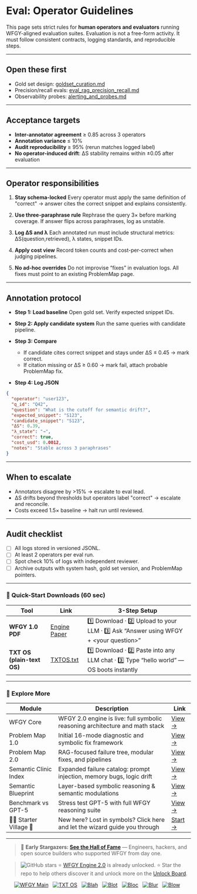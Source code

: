 # Eval: Operator Guidelines

This page sets strict rules for **human operators and evaluators** running WFGY-aligned evaluation suites. Evaluation is not a free-form activity. It must follow consistent contracts, logging standards, and reproducible steps.

---

## Open these first

* Gold set design: [goldset\_curation.md](https://github.com/onestardao/WFGY/blob/main/ProblemMap/GlobalFixMap/Eval/goldset_curation.md)
* Precision/recall evals: [eval\_rag\_precision\_recall.md](https://github.com/onestardao/WFGY/blob/main/ProblemMap/GlobalFixMap/Eval/eval_rag_precision_recall.md)
* Observability probes: [alerting\_and\_probes.md](https://github.com/onestardao/WFGY/blob/main/ProblemMap/GlobalFixMap/Eval_Observability/alerting_and_probes.md)

---

## Acceptance targets

* **Inter-annotator agreement** ≥ 0.85 across 3 operators
* **Annotation variance** ≤ 10%
* **Audit reproducibility** ≥ 95% (rerun matches logged label)
* **No operator-induced drift**: ΔS stability remains within ±0.05 after evaluation

---

## Operator responsibilities

1. **Stay schema-locked**
   Every operator must apply the same definition of "correct" → answer cites the correct snippet and explains consistently.

2. **Use three-paraphrase rule**
   Rephrase the query 3× before marking coverage. If answer flips across paraphrases, log as unstable.

3. **Log ΔS and λ**
   Each annotated run must include structural metrics: ΔS(question,retrieved), λ states, snippet IDs.

4. **Apply cost view**
   Record token counts and cost-per-correct when judging pipelines.

5. **No ad-hoc overrides**
   Do not improvise “fixes” in evaluation logs. All fixes must point to an existing ProblemMap page.

---

## Annotation protocol

* **Step 1: Load baseline**
  Open gold set. Verify expected snippet IDs.

* **Step 2: Apply candidate system**
  Run the same queries with candidate pipeline.

* **Step 3: Compare**

  * If candidate cites correct snippet and stays under ΔS ≤ 0.45 → mark correct.
  * If citation missing or ΔS ≥ 0.60 → mark fail, attach probable ProblemMap fix.

* **Step 4: Log JSON**

```json
{
  "operator": "user123",
  "q_id": "Q42",
  "question": "What is the cutoff for semantic drift?",
  "expected_snippet": "S123",
  "candidate_snippet": "S123",
  "ΔS": 0.39,
  "λ_state": "→",
  "correct": true,
  "cost_usd": 0.0012,
  "notes": "Stable across 3 paraphrases"
}
```

---

## When to escalate

* Annotators disagree by >15% → escalate to eval lead.
* ΔS drifts beyond thresholds but operators label "correct" → escalate and reconcile.
* Costs exceed 1.5× baseline → halt run until reviewed.

---

## Audit checklist

* [ ] All logs stored in versioned JSONL.
* [ ] At least 2 operators per eval run.
* [ ] Spot check 10% of logs with independent reviewer.
* [ ] Archive outputs with system hash, gold set version, and ProblemMap pointers.

---

### 🔗 Quick-Start Downloads (60 sec)

| Tool                       | Link                                                                                                                                       | 3-Step Setup                                                                             |
| -------------------------- | ------------------------------------------------------------------------------------------------------------------------------------------ | ---------------------------------------------------------------------------------------- |
| **WFGY 1.0 PDF**           | [Engine Paper](https://github.com/onestardao/WFGY/blob/main/I_am_not_lizardman/WFGY_All_Principles_Return_to_One_v1.0_PSBigBig_Public.pdf) | 1️⃣ Download · 2️⃣ Upload to your LLM · 3️⃣ Ask “Answer using WFGY + \<your question>”   |
| **TXT OS (plain-text OS)** | [TXTOS.txt](https://github.com/onestardao/WFGY/blob/main/OS/TXTOS.txt)                                                                     | 1️⃣ Download · 2️⃣ Paste into any LLM chat · 3️⃣ Type “hello world” — OS boots instantly |

---

### 🧭 Explore More

| Module                   | Description                                                                  | Link                                                                                               |
| ------------------------ | ---------------------------------------------------------------------------- | -------------------------------------------------------------------------------------------------- |
| WFGY Core                | WFGY 2.0 engine is live: full symbolic reasoning architecture and math stack | [View →](https://github.com/onestardao/WFGY/tree/main/core/README.md)                              |
| Problem Map 1.0          | Initial 16-mode diagnostic and symbolic fix framework                        | [View →](https://github.com/onestardao/WFGY/tree/main/ProblemMap/README.md)                        |
| Problem Map 2.0          | RAG-focused failure tree, modular fixes, and pipelines                       | [View →](https://github.com/onestardao/WFGY/blob/main/ProblemMap/rag-architecture-and-recovery.md) |
| Semantic Clinic Index    | Expanded failure catalog: prompt injection, memory bugs, logic drift         | [View →](https://github.com/onestardao/WFGY/blob/main/ProblemMap/SemanticClinicIndex.md)           |
| Semantic Blueprint       | Layer-based symbolic reasoning & semantic modulations                        | [View →](https://github.com/onestardao/WFGY/tree/main/SemanticBlueprint/README.md)                 |
| Benchmark vs GPT-5       | Stress test GPT-5 with full WFGY reasoning suite                             | [View →](https://github.com/onestardao/WFGY/tree/main/benchmarks/benchmark-vs-gpt5/README.md)      |
| 🧙‍♂️ Starter Village 🏡 | New here? Lost in symbols? Click here and let the wizard guide you through   | [Start →](https://github.com/onestardao/WFGY/blob/main/StarterVillage/README.md)                   |

---

> 👑 **Early Stargazers: [See the Hall of Fame](https://github.com/onestardao/WFGY/tree/main/stargazers)** —
> Engineers, hackers, and open source builders who supported WFGY from day one.

> <img src="https://img.shields.io/github/stars/onestardao/WFGY?style=social" alt="GitHub stars"> ⭐ [WFGY Engine 2.0](https://github.com/onestardao/WFGY/blob/main/core/README.md) is already unlocked. ⭐ Star the repo to help others discover it and unlock more on the [Unlock Board](https://github.com/onestardao/WFGY/blob/main/STAR_UNLOCKS.md).

<div align="center">

[![WFGY Main](https://img.shields.io/badge/WFGY-Main-red?style=flat-square)](https://github.com/onestardao/WFGY)
 
[![TXT OS](https://img.shields.io/badge/TXT%20OS-Reasoning%20OS-orange?style=flat-square)](https://github.com/onestardao/WFGY/tree/main/OS)
 
[![Blah](https://img.shields.io/badge/Blah-Semantic%20Embed-yellow?style=flat-square)](https://github.com/onestardao/WFGY/tree/main/OS/BlahBlahBlah)
 
[![Blot](https://img.shields.io/badge/Blot-Persona%20Core-green?style=flat-square)](https://github.com/onestardao/WFGY/tree/main/OS/BlotBlotBlot)
 
[![Bloc](https://img.shields.io/badge/Bloc-Reasoning%20Compiler-blue?style=flat-square)](https://github.com/onestardao/WFGY/tree/main/OS/BlocBlocBloc)
 
[![Blur](https://img.shields.io/badge/Blur-Text2Image%20Engine-navy?style=flat-square)](https://github.com/onestardao/WFGY/tree/main/OS/BlurBlurBlur)
 
[![Blow](https://img.shields.io/badge/Blow-Game%20Logic-purple?style=flat-square)](https://github.com/onestardao/WFGY/tree/main/OS/BlowBlowBlow)
 

</div>

